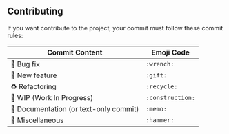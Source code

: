 ## Contributing

If you want contribute to the project, your commit must follow these commit rules:

| Commit Content                             | Emoji Code       |
|--------------------------------------------|------------------|
| :wrench: Bug fix                           | `:wrench:`       |
| :gift: New feature                         | `:gift:`         |
| :recycle: Refactoring                      | `:recycle:`      |
| :construction: WIP (Work In Progress)      | `:construction:` |
| :memo: Documentation (or text-only commit) | `:memo:`         |
| :hammer: Miscellaneous                     | `:hammer:`       |

